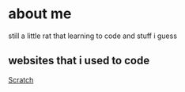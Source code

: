 # about me

still a little rat that learning to code and stuff i guess

## websites that i used to code

[Scratch](https://scratch.mit.edu/users/Sillynano3_/)

